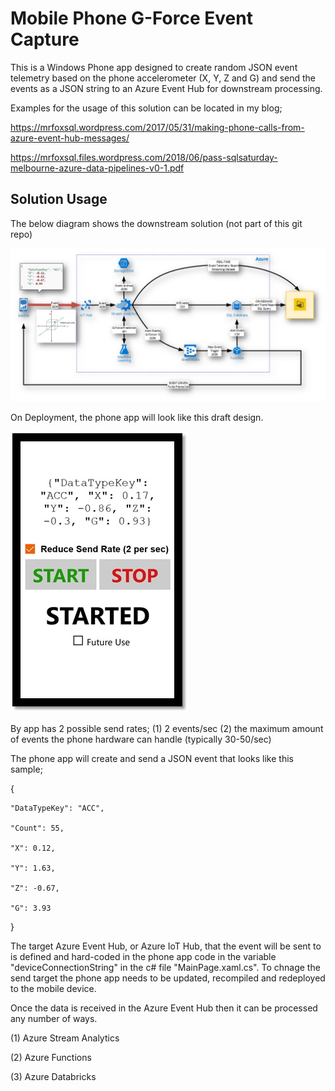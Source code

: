 # Mobile Phone G-Force Event Capture
This is a Windows Phone app designed to create random JSON event telemetry based on the phone accelerometer (X, Y, Z and G) and send the events as a JSON string to an Azure Event Hub for downstream processing.

Examples for the usage of this solution can be located in my blog;

https://mrfoxsql.wordpress.com/2017/05/31/making-phone-calls-from-azure-event-hub-messages/

https://mrfoxsql.files.wordpress.com/2018/06/pass-sqlsaturday-melbourne-azure-data-pipelines-v0-1.pdf


## Solution Usage
The below diagram shows the downstream solution (not part of this git repo)

![alt text](https://github.com/rolftesmer/PhoneCaptureGForce/blob/master/media/architecture.jpg)

On Deployment, the phone app will look like this draft design.

![alt text](https://github.com/rolftesmer/PhoneCaptureGForce/blob/master/media/mobile.jpg)

By app has 2 possible send rates; 
(1) 2 events/sec
(2) the maximum amount of events the phone hardware can handle (typically 30-50/sec)

The phone app will create and send a JSON event that looks like this sample;

{

	"DataTypeKey": "ACC", 
	
	"Count": 55, 
	
	"X": 0.12, 
	
	"Y": 1.63, 
	
	"Z": -0.67, 
	
	"G": 3.93
	
}


The target Azure Event Hub, or Azure IoT Hub, that the event will be sent to is defined and hard-coded in the phone app code in the variable "deviceConnectionString" in the c# file "MainPage.xaml.cs".  To chnage the send target the phone app needs to be updated, recompiled and redeployed to the mobile device.

Once the data is received in the Azure Event Hub then it can be processed any number of ways.

(1) Azure Stream Analytics

(2) Azure Functions

(3) Azure Databricks

